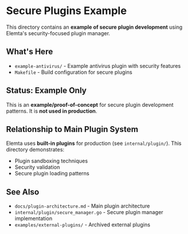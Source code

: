 # Secure Plugins Example

This directory contains an **example of secure plugin development** using Elemta's security-focused plugin manager.

## What's Here

- `example-antivirus/` - Example antivirus plugin with security features
- `Makefile` - Build configuration for secure plugins

## Status: Example Only

This is an **example/proof-of-concept** for secure plugin development patterns. It is **not used in production**.

## Relationship to Main Plugin System

Elemta uses **built-in plugins** for production (see `internal/plugin/`). This directory demonstrates:
- Plugin sandboxing techniques
- Security validation
- Secure plugin loading patterns

## See Also

- `docs/plugin-architecture.md` - Main plugin architecture
- `internal/plugin/secure_manager.go` - Secure plugin manager implementation
- `examples/external-plugins/` - Archived external plugins

